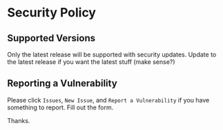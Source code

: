 # Security Policy

## Supported Versions

Only the latest release will be supported with security updates.
Update to the latest release if you want the latest stuff (make sense?)

## Reporting a Vulnerability

Please click `Issues`, `New Issue`, and `Report a Vulnerability` if you have something to report.
Fill out the form.

Thanks.
